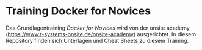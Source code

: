 # Training Docker for Novices

Das Grundlagentraining *Docker for Novices* wird von der onsite academy (https://www.t-systems-onsite.de/onsite-academy) ausgerichtet.
In diesem Repository finden sich Unterlagen und Cheat Sheets zu diesem Training.
